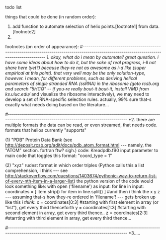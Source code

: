 todo list 

things that could be done (in random order):
1. add function to automate selection of helix points.[footnote1] from data.[footnote2] 
2. 


footnotes (on order of appearance):
#-----------------------------------------------------------------------------------------------------------------------------------------
*1. okay, what do i mean by automate? great question. i have some ideas about how to do it, but the sake of real progress, i-ll not share
here (yet?) because they-re not as awesome as i-d like (super empirical at this point). that very well may be the only solution-type, 
however. i mean, for different problems, such as deriving helical parameters of single stranded RNA (ssRNA) in the ribosome (goto rcsb.org
and search "5HCQ" -- if you-re really bout-it bout-it, install VMD from ks.uiuc.edu/* and visualize the ribosome interactively), we may
need to develop a set of RNA-specific selection rules. actually, 99% sure that-s exactly what needs doing based on the literature...


#-----------------------------------------------------------------------------------------------------------------------------------------
*2. there are multiple formats the data can be read, or even streamed, that needs code. 
formats that helios currently "supports"

(1) "PDB" Protein Data Bank (see http://deposit.rcsb.org/adit/docs/pdb_atom_format.html --- namely, the "ATOM" section. fortran ftw? sigh.)
code: Kreadpdb.f90
input parameter to main code that toggles this format: "coord_type = 1"

(2) "xyz" rudest format in which order triples (Python calls this a list comprehension, i think --- see http://stackoverflow.com/questions/1403674/pythonic-way-to-return-list-of-every-nth-item-in-a-larger-list)
the python version of the code would look something like:
with open ('filename') as input:
  for line in input:
    coordinates = [ item.strip() for item in line.split() ]
#and then i think the x y z --- assuming that-s how they-re ordered in 'filename'! --- gets broken up like this *i think*:
x = coordinates[0:3] #starting with first element in array (or "list"), get every third thenceforth
y = coordinates[1:3] #starting with second element in array, get every third thence..
z = coordinates[2:3] #starrting with third element in array, get every third thence...

#-----------------------------------------------------------------------------------------------------------------------------------------
*3.....
